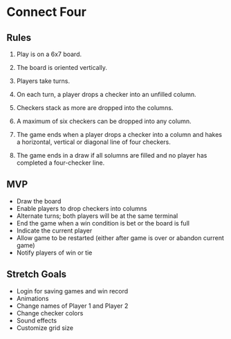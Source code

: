 # Connect Four

## Rules

1. Play is on a 6x7 board.

2. The board is oriented vertically.

3. Players take turns.

4. On each turn, a player drops a checker into an unfilled column.

5. Checkers stack as more are dropped into the columns.

6. A maximum of six checkers can be dropped into any column.

7. The game ends when a player drops a checker into a column and hakes a horizontal, vertical or diagonal line of four checkers.

8. The game ends in a draw if all solumns are filled and no player has completed a four-checker line.


## MVP

* Draw the board
* Enable players to drop checkers into columns
* Alternate turns; both players will be at the same terminal
* End the game when a win condition is bet or the board is full
* Indicate the current player
* Allow game to be restarted (either after game is over or abandon current game)
* Notify players of win or tie


## Stretch Goals

* Login for saving games and win record
* Animations
* Change names of Player 1 and Player 2
* Change checker colors
* Sound effects
* Customize grid size
